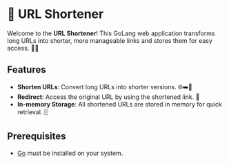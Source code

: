# 🔗 URL Shortener

Welcome to the **URL Shortener**! This GoLang web application transforms long URLs into shorter, more manageable links and stores them for easy access. 📏✨

## Features
- **Shorten URLs**: Convert long URLs into shorter versions. 🌐➡️🔗
- **Redirect**: Access the original URL by using the shortened link. 🔄
- **In-memory Storage**: All shortened URLs are stored in memory for quick retrieval. 🗄️

## Prerequisites
- [Go](https://golang.org/doc/install) must be installed on your system.